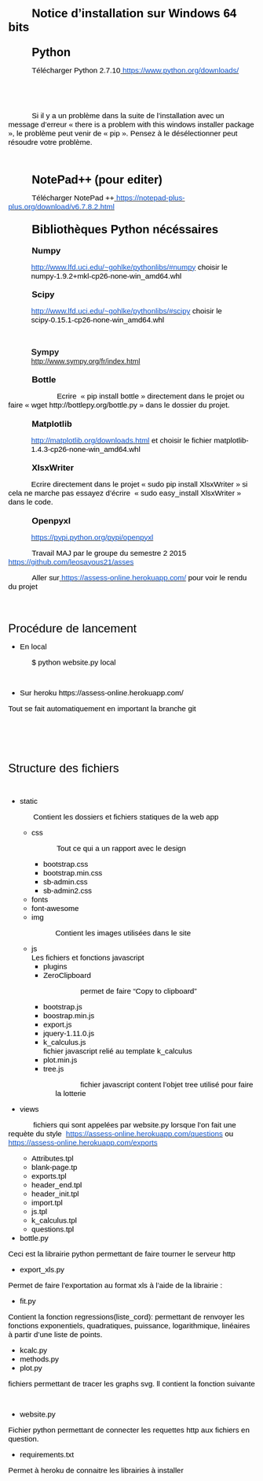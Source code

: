 <div class=WordSection1>

<p class=MsoNormal style='margin-top:24.0pt;margin-right:0mm;margin-bottom:
6.0pt;margin-left:0mm;text-indent:36.0pt;mso-outline-level:1'><b><span
style='font-size:18.0pt;font-family:Arial;mso-fareast-font-family:"Times New Roman";
mso-bidi-font-family:"Times New Roman";color:black;mso-font-kerning:18.0pt'>Notice
d’installation sur Windows 64 bits</span></b><b><span style='font-size:18.0pt;
font-family:Times;mso-fareast-font-family:"Times New Roman";mso-bidi-font-family:
"Times New Roman";mso-font-kerning:18.0pt'><o:p></o:p></span></b></p>

<p class=MsoNormal style='margin-top:18.0pt;margin-right:0mm;margin-bottom:
4.0pt;margin-left:0mm;text-indent:36.0pt;mso-outline-level:2'><b><span
style='font-size:17.5pt;font-family:Arial;mso-fareast-font-family:"Times New Roman";
mso-bidi-font-family:"Times New Roman";color:black'>Python</span></b><b><span
style='font-size:18.0pt;font-family:Times;mso-fareast-font-family:"Times New Roman";
mso-bidi-font-family:"Times New Roman"'><o:p></o:p></span></b></p>

<p class=MsoNormal style='text-indent:36.0pt'><span style='font-size:11.5pt;
font-family:Arial;mso-bidi-font-family:"Times New Roman";color:black'>Télécharger
Python 2.7.10</span><span style='font-size:10.0pt;font-family:Times;mso-bidi-font-family:
"Times New Roman"'><a href="https://www.python.org/downloads/"><span
style='font-size:11.5pt;font-family:Arial;mso-bidi-font-family:"Times New Roman";
color:black'> </span><span style='font-size:11.5pt;font-family:Arial;
mso-bidi-font-family:"Times New Roman";color:#1155CC'>https://www.python.org/downloads/</span></a><o:p></o:p></span></p>

<p class=MsoNormal align=center style='text-align:center;text-indent:36.0pt'><span
style='font-size:10.0pt;font-family:Times;mso-bidi-font-family:"Times New Roman"'><o:p>&nbsp;</o:p></span></p>

<p class=MsoNormal align=center style='text-align:center;text-indent:36.0pt'><span
style='font-size:10.0pt;font-family:Times;mso-bidi-font-family:"Times New Roman"'><o:p>&nbsp;</o:p></span></p>

<p class=MsoNormal style='text-indent:36.0pt'><span style='font-size:11.5pt;
font-family:Arial;mso-bidi-font-family:"Times New Roman";color:black'>Si il y a
un problème dans la suite de l’installation avec un message d’erreur « <span
class=SpellE>there</span> <span class=SpellE>is</span> a <span class=SpellE>problem</span>
<span class=SpellE>with</span> <span class=SpellE>this</span> <span
class=SpellE>windows</span> installer package », le problème peut venir de « <span
class=SpellE>pip</span> ». Pensez à le désélectionner peut résoudre votre
problème.</span><span style='font-size:10.0pt;font-family:Times;mso-bidi-font-family:
"Times New Roman"'><o:p></o:p></span></p>

<p class=MsoNormal align=center style='text-align:center;text-indent:36.0pt'><span
style='font-size:10.0pt;font-family:Times;mso-bidi-font-family:"Times New Roman"'><o:p>&nbsp;</o:p></span></p>

<p class=MsoNormal style='margin-top:18.0pt;margin-right:0mm;margin-bottom:
4.0pt;margin-left:0mm;text-indent:36.0pt;mso-outline-level:2'><span
class=SpellE><b><span style='font-size:17.5pt;font-family:Arial;mso-fareast-font-family:
"Times New Roman";mso-bidi-font-family:"Times New Roman";color:black'>NotePad</span></b></span><b><span
style='font-size:17.5pt;font-family:Arial;mso-fareast-font-family:"Times New Roman";
mso-bidi-font-family:"Times New Roman";color:black'>++ (pour <span
class=SpellE>editer</span>)</span></b><b><span style='font-size:18.0pt;
font-family:Times;mso-fareast-font-family:"Times New Roman";mso-bidi-font-family:
"Times New Roman"'><o:p></o:p></span></b></p>

<p class=MsoNormal style='text-indent:36.0pt'><span style='font-size:11.5pt;
font-family:Arial;mso-bidi-font-family:"Times New Roman";color:black'>Télécharger
<span class=SpellE>NotePad</span> ++</span><span style='font-size:10.0pt;
font-family:Times;mso-bidi-font-family:"Times New Roman"'><a
href="https://notepad-plus-plus.org/download/v6.7.8.2.html"><span
style='font-size:11.5pt;font-family:Arial;mso-bidi-font-family:"Times New Roman";
color:black'> </span><span style='font-size:11.5pt;font-family:Arial;
mso-bidi-font-family:"Times New Roman";color:#1155CC'>https://notepad-plus-plus.org/download/v6.7.8.2.html</span></a><o:p></o:p></span></p>

<p class=MsoNormal style='margin-top:18.0pt;margin-right:0mm;margin-bottom:
4.0pt;margin-left:0mm;text-indent:36.0pt;mso-outline-level:2'><b><span
style='font-size:17.5pt;font-family:Arial;mso-fareast-font-family:"Times New Roman";
mso-bidi-font-family:"Times New Roman";color:black'>Bibliothèques Python <span
class=SpellE>nécéssaires</span> </span></b><b><span style='font-size:18.0pt;
font-family:Times;mso-fareast-font-family:"Times New Roman";mso-bidi-font-family:
"Times New Roman"'><o:p></o:p></span></b></p>

<p class=MsoNormal style='margin-top:14.0pt;margin-right:0mm;margin-bottom:
4.0pt;margin-left:0mm;text-indent:36.0pt;mso-outline-level:3'><span
class=SpellE><b><span style='font-size:13.0pt;font-family:Arial;mso-fareast-font-family:
"Times New Roman";mso-bidi-font-family:"Times New Roman";color:black'>Numpy</span></b></span><b><span
style='font-size:13.0pt;font-family:Arial;mso-fareast-font-family:"Times New Roman";
mso-bidi-font-family:"Times New Roman";color:black'> </span></b><b><span
style='font-size:13.5pt;font-family:Times;mso-fareast-font-family:"Times New Roman";
mso-bidi-font-family:"Times New Roman"'><o:p></o:p></span></b></p>

<p class=MsoNormal style='margin-left:35.0pt'><span style='font-size:10.0pt;
font-family:Times;mso-bidi-font-family:"Times New Roman"'><a
href="http://www.lfd.uci.edu/~gohlke/pythonlibs/#numpy"><span style='font-size:
11.5pt;font-family:Arial;mso-bidi-font-family:"Times New Roman";color:#1155CC'>http://www.lfd.uci.edu/~gohlke/pythonlibs/#numpy</span></a></span><span
style='font-size:11.5pt;font-family:Arial;mso-bidi-font-family:"Times New Roman";
color:black'> choisir le numpy</span><span style='font-size:11.5pt;font-family:
"Times New Roman";color:black'>&#8209;</span><span style='font-size:11.5pt;
font-family:Arial;mso-bidi-font-family:"Times New Roman";color:black'>1.9.2+mkl</span><span
style='font-size:11.5pt;font-family:"Times New Roman";color:black'>&#8209;</span><span
style='font-size:11.5pt;font-family:Arial;mso-bidi-font-family:"Times New Roman";
color:black'>cp26</span><span style='font-size:11.5pt;font-family:"Times New Roman";
color:black'>&#8209;</span><span style='font-size:11.5pt;font-family:Arial;
mso-bidi-font-family:"Times New Roman";color:black'>none</span><span
style='font-size:11.5pt;font-family:"Times New Roman";color:black'>&#8209;</span><span
style='font-size:11.5pt;font-family:Arial;mso-bidi-font-family:"Times New Roman";
color:black'>win_amd64.whl</span><span style='font-size:10.0pt;font-family:
Times;mso-bidi-font-family:"Times New Roman"'><o:p></o:p></span></p>

<p class=MsoNormal style='margin-top:14.0pt;margin-right:0mm;margin-bottom:
4.0pt;margin-left:0mm;text-indent:36.0pt;mso-outline-level:3'><span
class=SpellE><b><span style='font-size:13.0pt;font-family:Arial;mso-fareast-font-family:
"Times New Roman";mso-bidi-font-family:"Times New Roman";color:black'>Scipy</span></b></span><b><span
style='font-size:13.5pt;font-family:Times;mso-fareast-font-family:"Times New Roman";
mso-bidi-font-family:"Times New Roman"'><o:p></o:p></span></b></p>

<p class=MsoNormal style='margin-left:35.0pt'><span style='font-size:10.0pt;
font-family:Times;mso-bidi-font-family:"Times New Roman"'><a
href="http://www.lfd.uci.edu/~gohlke/pythonlibs/#scipy"><span style='font-size:
11.5pt;font-family:Arial;mso-bidi-font-family:"Times New Roman";color:#1155CC'>http://www.lfd.uci.edu/~gohlke/pythonlibs/#scipy</span></a></span><span
style='font-size:11.5pt;font-family:Arial;mso-bidi-font-family:"Times New Roman";
color:black'> choisir le scipy</span><span style='font-size:11.5pt;font-family:
"Times New Roman";color:black'>&#8209;</span><span style='font-size:11.5pt;
font-family:Arial;mso-bidi-font-family:"Times New Roman";color:black'>0.15.1</span><span
style='font-size:11.5pt;font-family:"Times New Roman";color:black'>&#8209;</span><span
style='font-size:11.5pt;font-family:Arial;mso-bidi-font-family:"Times New Roman";
color:black'>cp26</span><span style='font-size:11.5pt;font-family:"Times New Roman";
color:black'>&#8209;</span><span style='font-size:11.5pt;font-family:Arial;
mso-bidi-font-family:"Times New Roman";color:black'>none</span><span
style='font-size:11.5pt;font-family:"Times New Roman";color:black'>&#8209;</span><span
style='font-size:11.5pt;font-family:Arial;mso-bidi-font-family:"Times New Roman";
color:black'>win_amd64.whl<o:p></o:p></span></p>

<p class=MsoNormal style='margin-left:35.0pt'><span style='font-size:11.5pt;
font-family:Arial;mso-bidi-font-family:"Times New Roman";color:black'><o:p>&nbsp;</o:p></span></p>

<p class=MsoNormal style='margin-left:35.0pt'><span class=SpellE><b
style='mso-bidi-font-weight:normal'><span lang=EN-US style='font-size:13.0pt;
font-family:Arial;mso-ansi-language:EN-US'>Sympy</span></b></span><b
style='mso-bidi-font-weight:normal'><span lang=EN-US style='font-size:13.0pt;
font-family:Arial;mso-ansi-language:EN-US'><br>
</span></b><span style='font-size:11.0pt;font-family:Arial'><a
href="http://www.sympy.org/fr/index.html">http://www.sympy.org/fr/index.html</a></span><b
style='mso-bidi-font-weight:normal'><span lang=EN-US style='font-size:13.0pt;
font-family:Arial;mso-ansi-language:EN-US'><o:p></o:p></span></b></p>

<p class=MsoNormal style='margin-top:14.0pt;margin-right:0mm;margin-bottom:
4.0pt;margin-left:0mm;text-indent:36.0pt;mso-outline-level:3'><span
class=SpellE><b><span style='font-size:13.0pt;font-family:Arial;mso-fareast-font-family:
"Times New Roman";mso-bidi-font-family:"Times New Roman";color:black'>Bottle</span></b></span><b><span
style='font-size:13.5pt;font-family:Times;mso-fareast-font-family:"Times New Roman";
mso-bidi-font-family:"Times New Roman"'><o:p></o:p></span></b></p>

<p class=MsoNormal style='text-indent:36.0pt'><span style='font-size:11.5pt;
font-family:Arial;mso-bidi-font-family:"Times New Roman";color:black'>&nbsp;&nbsp;<span
style='mso-tab-count:1'>&nbsp;&nbsp;&nbsp;&nbsp;&nbsp;&nbsp;&nbsp;&nbsp;&nbsp; </span>Ecrire
&nbsp;« <span class=SpellE>pip</span> <span class=SpellE>install</span> <span
class=SpellE>bottle</span> » directement dans le projet ou faire « <span
class=SpellE>wget</span> http://bottlepy.org/bottle.py » dans le dossier du
projet.</span><span style='font-size:10.0pt;font-family:Times;mso-bidi-font-family:
"Times New Roman"'><o:p></o:p></span></p>

<p class=MsoNormal style='margin-top:14.0pt;margin-right:0mm;margin-bottom:
4.0pt;margin-left:0mm;text-indent:36.0pt;mso-outline-level:3'><span
class=SpellE><b><span style='font-size:13.0pt;font-family:Arial;mso-fareast-font-family:
"Times New Roman";mso-bidi-font-family:"Times New Roman";color:black'>Matplotlib</span></b></span><b><span
style='font-size:13.5pt;font-family:Times;mso-fareast-font-family:"Times New Roman";
mso-bidi-font-family:"Times New Roman"'><o:p></o:p></span></b></p>

<p class=MsoNormal style='margin-left:35.0pt'><span style='font-size:10.0pt;
font-family:Times;mso-bidi-font-family:"Times New Roman"'><a
href="http://matplotlib.org/downloads.html"><span style='font-size:11.5pt;
font-family:Arial;mso-bidi-font-family:"Times New Roman";color:#1155CC'>http://matplotlib.org/downloads.html</span></a></span><span
style='font-size:11.5pt;font-family:Arial;mso-bidi-font-family:"Times New Roman";
color:black'> et choisir le fichier matplotlib-1.4.3-cp26-none-win_amd64.whl</span><span
style='font-size:10.0pt;font-family:Times;mso-bidi-font-family:"Times New Roman"'><o:p></o:p></span></p>

<p class=MsoNormal style='margin-top:14.0pt;margin-right:0mm;margin-bottom:
4.0pt;margin-left:0mm;text-indent:36.0pt;mso-outline-level:3'><span
class=SpellE><b><span style='font-size:13.0pt;font-family:Arial;mso-fareast-font-family:
"Times New Roman";mso-bidi-font-family:"Times New Roman";color:black'>XlsxWriter</span></b></span><b><span
style='font-size:13.5pt;font-family:Times;mso-fareast-font-family:"Times New Roman";
mso-bidi-font-family:"Times New Roman"'><o:p></o:p></span></b></p>

<p class=MsoNormal style='text-indent:35.0pt'><span style='font-size:11.5pt;
font-family:Arial;mso-bidi-font-family:"Times New Roman";color:black'>Ecrire
directement dans le projet « <span class=SpellE>sudo</span> <span class=SpellE>pip</span>
<span class=SpellE>install</span> <span class=SpellE>XlsxWriter</span> » si
cela ne marche pas essayez d’écrire &nbsp;« <span class=SpellE>sudo</span> <span
class=SpellE>easy_install</span> <span class=SpellE>XlsxWriter</span> » dans le
code.</span><span style='font-size:10.0pt;font-family:Times;mso-bidi-font-family:
"Times New Roman"'><o:p></o:p></span></p>

<p class=MsoNormal style='margin-top:14.0pt;margin-right:0mm;margin-bottom:
4.0pt;margin-left:0mm;text-indent:36.0pt;mso-outline-level:3'><span
class=SpellE><b><span style='font-size:13.0pt;font-family:Arial;mso-fareast-font-family:
"Times New Roman";mso-bidi-font-family:"Times New Roman";color:black'>Openpyxl</span></b></span><b><span
style='font-size:13.5pt;font-family:Times;mso-fareast-font-family:"Times New Roman";
mso-bidi-font-family:"Times New Roman"'><o:p></o:p></span></b></p>

<p class=MsoNormal style='text-indent:35.0pt'><span style='font-size:10.0pt;
font-family:Times;mso-bidi-font-family:"Times New Roman"'><a
href="https://pypi.python.org/pypi/openpyxl"><span style='font-size:11.5pt;
font-family:Arial;mso-bidi-font-family:"Times New Roman";color:#1155CC'>https://pypi.python.org/pypi/openpyxl</span></a><o:p></o:p></span></p>

<p class=MsoNormal style='text-indent:36.0pt'><span style='font-size:11.5pt;
font-family:Arial;mso-bidi-font-family:"Times New Roman";color:black'>Travail
MAJ par le groupe du semestre 2 2015</span><span style='font-size:10.0pt;
font-family:Times;mso-bidi-font-family:"Times New Roman"'><a
href="https://github.com/leosayous21/asses"><span style='font-size:11.5pt;
font-family:Arial;mso-bidi-font-family:"Times New Roman";color:black'> </span><span
style='font-size:11.5pt;font-family:Arial;mso-bidi-font-family:"Times New Roman";
color:#1155CC'>https://github.com/leosayous21/asses</span></a><o:p></o:p></span></p>

<p class=MsoNormal style='text-indent:36.0pt'><span style='font-size:11.5pt;
font-family:Arial;mso-bidi-font-family:"Times New Roman";color:black'>Aller sur</span><span
style='font-size:10.0pt;font-family:Times;mso-bidi-font-family:"Times New Roman"'><a
href="https://assess-online.herokuapp.com/"><span style='font-size:11.5pt;font-family:
Arial;mso-bidi-font-family:"Times New Roman";color:black'> </span><span
style='font-size:11.5pt;font-family:Arial;mso-bidi-font-family:"Times New Roman";
color:#1155CC'>https://assess-online.herokuapp.com/</span></a></span><span
style='font-size:11.5pt;font-family:Arial;mso-bidi-font-family:"Times New Roman";
color:black'> pour voir le rendu du projet</span><span style='font-size:10.0pt;
font-family:Times;mso-bidi-font-family:"Times New Roman"'><o:p></o:p></span></p>

<p class=MsoNormal style='margin-bottom:12.0pt'><span style='font-size:10.0pt;
font-family:Times;mso-fareast-font-family:"Times New Roman";mso-bidi-font-family:
"Times New Roman"'><br style='mso-special-character:line-break'>
<![if !supportLineBreakNewLine]><br style='mso-special-character:line-break'>
<![endif]><o:p></o:p></span></p>

<p class=MsoNormal><span style='font-size:18.0pt;font-family:Arial;mso-bidi-font-family:
"Times New Roman";color:black'>Procédure de lancement</span><span
style='font-size:10.0pt;font-family:Times;mso-bidi-font-family:"Times New Roman"'><o:p></o:p></span></p>

<ul style='margin-top:0mm' type=disc>
 <li class=MsoNormal style='color:black;mso-list:l8 level1 lfo13;tab-stops:
     list 36.0pt;vertical-align:baseline'><span style='font-size:11.5pt;
     font-family:Arial;mso-bidi-font-family:"Times New Roman"'>En local <o:p></o:p></span></li>
</ul>

<p class=MsoNormal style='margin-left:36.0pt'><span style='font-size:11.5pt;
font-family:Arial;mso-bidi-font-family:"Times New Roman";color:black'>$ python
website.py local<o:p></o:p></span></p>

<p class=MsoNormal style='margin-left:36.0pt'><span style='font-size:10.0pt;
font-family:Times;mso-bidi-font-family:"Times New Roman"'><o:p>&nbsp;</o:p></span></p>

<ul style='margin-top:0mm' type=disc>
 <li class=MsoNormal style='color:black;mso-list:l0 level1 lfo15;tab-stops:
     list 36.0pt;vertical-align:baseline'><span style='font-size:11.5pt;
     font-family:Arial;mso-bidi-font-family:"Times New Roman"'>Sur <span
     class=SpellE>heroku</span> https://assess-online.herokuapp.com/<o:p></o:p></span></li>
</ul>

<p class=MsoNormal><span style='font-size:11.5pt;font-family:Arial;mso-fareast-font-family:
"Times New Roman";mso-bidi-font-family:"Times New Roman";color:black'>Tout se
fait automatiquement en important la branche git</span><span style='font-size:
10.0pt;font-family:Times;mso-fareast-font-family:"Times New Roman";mso-bidi-font-family:
"Times New Roman"'><o:p></o:p></span></p>

<p class=MsoNormal><span style='font-size:18.0pt;font-family:Arial;mso-bidi-font-family:
"Times New Roman";color:black'><o:p>&nbsp;</o:p></span></p>

<p class=MsoNormal><span style='font-size:18.0pt;font-family:Arial;mso-bidi-font-family:
"Times New Roman";color:black'><o:p>&nbsp;</o:p></span></p>

<p class=MsoNormal><span style='font-size:18.0pt;font-family:Arial;mso-bidi-font-family:
"Times New Roman";color:black'>Structure des fichiers</span><span
style='font-size:10.0pt;font-family:Times;mso-bidi-font-family:"Times New Roman"'><o:p></o:p></span></p>

<p class=MsoNormal><span style='font-size:10.0pt;font-family:Times;mso-fareast-font-family:
"Times New Roman";mso-bidi-font-family:"Times New Roman"'><o:p>&nbsp;</o:p></span></p>

<ul style='margin-top:0mm' type=disc>
 <li class=MsoNormal style='color:black;mso-list:l6 level1 lfo1;tab-stops:list 36.0pt;
     vertical-align:baseline'><span class=SpellE><span style='font-size:11.5pt;
     font-family:Arial;mso-bidi-font-family:"Times New Roman"'>static</span></span><span
     style='font-size:11.5pt;font-family:Arial;mso-bidi-font-family:"Times New Roman"'><o:p></o:p></span></li>
</ul>

<p class=MsoNormal><span style='font-size:11.5pt;font-family:Arial;mso-bidi-font-family:
"Times New Roman";color:black'><span style='mso-tab-count:1'>&nbsp;&nbsp;&nbsp;&nbsp;&nbsp;&nbsp;&nbsp;&nbsp;&nbsp;&nbsp;&nbsp; </span>Contient
les dossiers et fichiers statiques de la web <span class=SpellE>app</span></span><span
style='font-size:10.0pt;font-family:Times;mso-bidi-font-family:"Times New Roman"'><o:p></o:p></span></p>

<ul style='margin-top:0mm' type=disc>
 <ul style='margin-top:0mm' type=circle>
  <li class=MsoNormal style='color:black;mso-list:l5 level2 lfo2;tab-stops:
      list 72.0pt;vertical-align:baseline'><span class=SpellE><span
      style='font-size:11.5pt;font-family:Arial;mso-bidi-font-family:"Times New Roman"'>css</span></span><span
      style='font-size:11.5pt;font-family:Arial;mso-bidi-font-family:"Times New Roman"'><o:p></o:p></span></li>
 </ul>
</ul>

<p class=MsoNormal style='margin-left:36.0pt'><span style='font-size:11.5pt;
font-family:Arial;mso-bidi-font-family:"Times New Roman";color:black'><span
style='mso-tab-count:1'>&nbsp;&nbsp;&nbsp;&nbsp;&nbsp;&nbsp;&nbsp;&nbsp;&nbsp;&nbsp;&nbsp; </span>Tout
ce qui a un rapport avec le design</span><span style='font-size:10.0pt;
font-family:Times;mso-bidi-font-family:"Times New Roman"'><o:p></o:p></span></p>

<ul style='margin-top:0mm' type=disc>
 <ul style='margin-top:0mm' type=circle>
  <ul style='margin-top:0mm' type=square>
   <li class=MsoNormal style='color:black;mso-list:l13 level3 lfo3;tab-stops:
       list 108.0pt;vertical-align:baseline'><span style='font-size:11.5pt;
       font-family:Arial;mso-bidi-font-family:"Times New Roman"'>bootstrap.css<o:p></o:p></span></li>
   <li class=MsoNormal style='color:black;mso-list:l13 level3 lfo3;tab-stops:
       list 108.0pt;vertical-align:baseline'><span style='font-size:11.5pt;
       font-family:Arial;mso-bidi-font-family:"Times New Roman"'>bootstrap.min.css<o:p></o:p></span></li>
   <li class=MsoNormal style='color:black;mso-list:l13 level3 lfo3;tab-stops:
       list 108.0pt;vertical-align:baseline'><span style='font-size:11.5pt;
       font-family:Arial;mso-bidi-font-family:"Times New Roman"'>sb-admin.css<o:p></o:p></span></li>
   <li class=MsoNormal style='color:black;mso-list:l13 level3 lfo3;tab-stops:
       list 108.0pt;vertical-align:baseline'><span style='font-size:11.5pt;
       font-family:Arial;mso-bidi-font-family:"Times New Roman"'>sb-admin2.css<o:p></o:p></span></li>
  </ul>
  <li class=MsoNormal style='color:black;mso-list:l13 level2 lfo3;tab-stops:
      list 72.0pt;vertical-align:baseline'><span style='font-size:11.5pt;
      font-family:Arial;mso-bidi-font-family:"Times New Roman"'>fonts<o:p></o:p></span></li>
  <li class=MsoNormal style='color:black;mso-list:l13 level2 lfo3;tab-stops:
      list 72.0pt;vertical-align:baseline'><span style='font-size:11.5pt;
      font-family:Arial;mso-bidi-font-family:"Times New Roman"'>font-<span
      class=SpellE>awesome</span><o:p></o:p></span></li>
  <li class=MsoNormal style='color:black;mso-list:l13 level2 lfo3;tab-stops:
      list 72.0pt;vertical-align:baseline'><span class=SpellE><span
      style='font-size:11.5pt;font-family:Arial;mso-bidi-font-family:"Times New Roman"'>img</span></span><span
      style='font-size:11.5pt;font-family:Arial;mso-bidi-font-family:"Times New Roman"'><o:p></o:p></span></li>
 </ul>
</ul>

<p class=MsoNormal style='margin-left:72.0pt'><span style='font-size:11.5pt;
font-family:Arial;mso-bidi-font-family:"Times New Roman";color:black'>Contient
les images utilisées dans le site</span><span style='font-size:10.0pt;
font-family:Times;mso-bidi-font-family:"Times New Roman"'><o:p></o:p></span></p>

<ul style='margin-top:0mm' type=disc>
 <ul style='margin-top:0mm' type=circle>
  <li class=MsoNormal style='color:black;mso-list:l7 level2 lfo4;tab-stops:
      list 72.0pt;vertical-align:baseline'><span class=SpellE><span
      style='font-size:11.5pt;font-family:Arial;mso-bidi-font-family:"Times New Roman"'>js</span></span><span
      style='font-size:11.5pt;font-family:Arial;mso-bidi-font-family:"Times New Roman"'><br>
      Les fichiers et fonctions <span class=SpellE>javascript</span><o:p></o:p></span></li>
  <ul style='margin-top:0mm' type=square>
   <li class=MsoNormal style='color:black;mso-list:l7 level3 lfo4;tab-stops:
       list 108.0pt;vertical-align:baseline'><span style='font-size:11.5pt;
       font-family:Arial;mso-bidi-font-family:"Times New Roman"'>plugins<o:p></o:p></span></li>
   <li class=MsoNormal style='color:black;mso-list:l7 level3 lfo4;tab-stops:
       list 108.0pt;vertical-align:baseline'><span class=SpellE><span
       style='font-size:11.5pt;font-family:Arial;mso-bidi-font-family:"Times New Roman"'>ZeroClipboard</span></span><span
       style='font-size:11.5pt;font-family:Arial;mso-bidi-font-family:"Times New Roman"'><o:p></o:p></span></li>
  </ul>
 </ul>
</ul>

<p class=MsoNormal style='margin-left:72.0pt'><span style='font-size:11.5pt;
font-family:Arial;mso-bidi-font-family:"Times New Roman";color:black'><span
style='mso-tab-count:1'>&nbsp;&nbsp;&nbsp;&nbsp;&nbsp;&nbsp;&nbsp;&nbsp;&nbsp;&nbsp;&nbsp; </span>permet
de faire “Copy to <span class=SpellE>clipboard</span>”</span><span
style='font-size:10.0pt;font-family:Times;mso-bidi-font-family:"Times New Roman"'><o:p></o:p></span></p>

<ul style='margin-top:0mm' type=disc>
 <ul style='margin-top:0mm' type=circle>
  <ul style='margin-top:0mm' type=square>
   <li class=MsoNormal style='color:black;mso-list:l9 level3 lfo5;tab-stops:
       list 108.0pt;vertical-align:baseline'><span style='font-size:11.5pt;
       font-family:Arial;mso-bidi-font-family:"Times New Roman"'>bootstrap.js<o:p></o:p></span></li>
   <li class=MsoNormal style='color:black;mso-list:l9 level3 lfo5;tab-stops:
       list 108.0pt;vertical-align:baseline'><span style='font-size:11.5pt;
       font-family:Arial;mso-bidi-font-family:"Times New Roman"'>boostrap.min.js<o:p></o:p></span></li>
   <li class=MsoNormal style='color:black;mso-list:l9 level3 lfo5;tab-stops:
       list 108.0pt;vertical-align:baseline'><span style='font-size:11.5pt;
       font-family:Arial;mso-bidi-font-family:"Times New Roman"'>export.js<o:p></o:p></span></li>
   <li class=MsoNormal style='color:black;mso-list:l9 level3 lfo5;tab-stops:
       list 108.0pt;vertical-align:baseline'><span style='font-size:11.5pt;
       font-family:Arial;mso-bidi-font-family:"Times New Roman"'>jquery-1.11.0.js<o:p></o:p></span></li>
   <li class=MsoNormal style='color:black;mso-list:l9 level3 lfo5;tab-stops:
       list 108.0pt;vertical-align:baseline'><span style='font-size:11.5pt;
       font-family:Arial;mso-bidi-font-family:"Times New Roman"'>k_calculus.js<br>
       fichier <span class=SpellE>javascript</span> relié au <span
       class=SpellE>template</span> <span class=SpellE>k_calculus</span><o:p></o:p></span></li>
   <li class=MsoNormal style='color:black;mso-list:l9 level3 lfo5;tab-stops:
       list 108.0pt;vertical-align:baseline'><span style='font-size:11.5pt;
       font-family:Arial;mso-bidi-font-family:"Times New Roman"'>plot.min.js<o:p></o:p></span></li>
   <li class=MsoNormal style='color:black;mso-list:l9 level3 lfo5;tab-stops:
       list 108.0pt;vertical-align:baseline'><span style='font-size:11.5pt;
       font-family:Arial;mso-bidi-font-family:"Times New Roman"'>tree.js<o:p></o:p></span></li>
  </ul>
 </ul>
</ul>

<p class=MsoNormal style='margin-left:72.0pt'><span style='font-size:11.5pt;
font-family:Arial;mso-bidi-font-family:"Times New Roman";color:black'><span
style='mso-tab-count:1'>&nbsp;&nbsp;&nbsp;&nbsp;&nbsp;&nbsp;&nbsp;&nbsp;&nbsp;&nbsp;&nbsp; </span>fichier
<span class=SpellE>javascript</span> content l’objet <span class=SpellE>tree</span>
utilisé pour faire la <span class=SpellE>lotterie</span></span><span
style='font-size:10.0pt;font-family:Times;mso-bidi-font-family:"Times New Roman"'><o:p></o:p></span></p>

<ul style='margin-top:0mm' type=disc>
 <li class=MsoNormal style='color:black;mso-list:l4 level1 lfo6;tab-stops:list 36.0pt;
     vertical-align:baseline'><span class=SpellE><span style='font-size:11.5pt;
     font-family:Arial;mso-bidi-font-family:"Times New Roman"'>views</span></span><span
     style='font-size:11.5pt;font-family:Arial;mso-bidi-font-family:"Times New Roman"'><o:p></o:p></span></li>
</ul>

<p class=MsoNormal><span style='font-size:11.5pt;font-family:Arial;mso-bidi-font-family:
"Times New Roman";color:black'><span style='mso-tab-count:1'>&nbsp;&nbsp;&nbsp;&nbsp;&nbsp;&nbsp;&nbsp;&nbsp;&nbsp;&nbsp;&nbsp; </span>fichiers
qui sont appelées par website.py lorsque l’on fait une <span class=SpellE>requète</span>
du style &nbsp;</span><span style='font-size:10.0pt;font-family:Times;
mso-bidi-font-family:"Times New Roman"'><a
href="https://assess-online.herokuapp.com/questions"><span style='font-size:11.5pt;
font-family:Arial;mso-bidi-font-family:"Times New Roman";color:#1155CC'>https://assess-online.herokuapp.com/questions</span></a></span><span
style='font-size:11.5pt;font-family:Arial;mso-bidi-font-family:"Times New Roman";
color:black'> ou </span><span style='font-size:10.0pt;font-family:Times;
mso-bidi-font-family:"Times New Roman"'><a
href="https://assess-online.herokuapp.com//exports"><span style='font-size:11.5pt;
font-family:Arial;mso-bidi-font-family:"Times New Roman";color:#1155CC'>https://assess-online.herokuapp.com/exports</span></a></span><span
style='font-size:11.5pt;font-family:Arial;mso-bidi-font-family:"Times New Roman";
color:black'> </span><span style='font-size:10.0pt;font-family:Times;
mso-bidi-font-family:"Times New Roman"'><o:p></o:p></span></p>

<ul style='margin-top:0mm' type=disc>
 <ul style='margin-top:0mm' type=circle>
  <li class=MsoNormal style='color:black;mso-list:l14 level2 lfo7;tab-stops:
      list 72.0pt;vertical-align:baseline'><span class=SpellE><span
      style='font-size:11.5pt;font-family:Arial;mso-bidi-font-family:"Times New Roman"'>Attributes.tpl</span></span><span
      style='font-size:11.5pt;font-family:Arial;mso-bidi-font-family:"Times New Roman"'><o:p></o:p></span></li>
  <li class=MsoNormal style='color:black;mso-list:l14 level2 lfo7;tab-stops:
      list 72.0pt;vertical-align:baseline'><span style='font-size:11.5pt;
      font-family:Arial;mso-bidi-font-family:"Times New Roman"'>blank-page.tp<o:p></o:p></span></li>
  <li class=MsoNormal style='color:black;mso-list:l14 level2 lfo7;tab-stops:
      list 72.0pt;vertical-align:baseline'><span class=SpellE><span
      style='font-size:11.5pt;font-family:Arial;mso-bidi-font-family:"Times New Roman"'>exports.tpl</span></span><span
      style='font-size:11.5pt;font-family:Arial;mso-bidi-font-family:"Times New Roman"'><o:p></o:p></span></li>
  <li class=MsoNormal style='color:black;mso-list:l14 level2 lfo7;tab-stops:
      list 72.0pt;vertical-align:baseline'><span class=SpellE><span
      style='font-size:11.5pt;font-family:Arial;mso-bidi-font-family:"Times New Roman"'>header_end.tpl</span></span><span
      style='font-size:11.5pt;font-family:Arial;mso-bidi-font-family:"Times New Roman"'><o:p></o:p></span></li>
  <li class=MsoNormal style='color:black;mso-list:l14 level2 lfo7;tab-stops:
      list 72.0pt;vertical-align:baseline'><span class=SpellE><span
      style='font-size:11.5pt;font-family:Arial;mso-bidi-font-family:"Times New Roman"'>header_init.tpl</span></span><span
      style='font-size:11.5pt;font-family:Arial;mso-bidi-font-family:"Times New Roman"'><o:p></o:p></span></li>
  <li class=MsoNormal style='color:black;mso-list:l14 level2 lfo7;tab-stops:
      list 72.0pt;vertical-align:baseline'><span class=SpellE><span
      style='font-size:11.5pt;font-family:Arial;mso-bidi-font-family:"Times New Roman"'>import.tpl</span></span><span
      style='font-size:11.5pt;font-family:Arial;mso-bidi-font-family:"Times New Roman"'><o:p></o:p></span></li>
  <li class=MsoNormal style='color:black;mso-list:l14 level2 lfo7;tab-stops:
      list 72.0pt;vertical-align:baseline'><span class=SpellE><span
      style='font-size:11.5pt;font-family:Arial;mso-bidi-font-family:"Times New Roman"'>js.tpl</span></span><span
      style='font-size:11.5pt;font-family:Arial;mso-bidi-font-family:"Times New Roman"'><o:p></o:p></span></li>
  <li class=MsoNormal style='color:black;mso-list:l14 level2 lfo7;tab-stops:
      list 72.0pt;vertical-align:baseline'><span class=SpellE><span
      style='font-size:11.5pt;font-family:Arial;mso-bidi-font-family:"Times New Roman"'>k_calculus.tpl</span></span><span
      style='font-size:11.5pt;font-family:Arial;mso-bidi-font-family:"Times New Roman"'><o:p></o:p></span></li>
  <li class=MsoNormal style='color:black;mso-list:l14 level2 lfo7;tab-stops:
      list 72.0pt;vertical-align:baseline'><span class=SpellE><span
      style='font-size:11.5pt;font-family:Arial;mso-bidi-font-family:"Times New Roman"'>questions.tpl</span></span><span
      style='font-size:11.5pt;font-family:Arial;mso-bidi-font-family:"Times New Roman"'><o:p></o:p></span></li>
 </ul>
 <li class=MsoNormal style='color:black;mso-list:l14 level1 lfo7;tab-stops:
     list 36.0pt;vertical-align:baseline'><span style='font-size:11.5pt;
     font-family:Arial;mso-bidi-font-family:"Times New Roman"'>bottle.py<o:p></o:p></span></li>
</ul>

<p class=MsoNormal><span style='font-size:11.5pt;font-family:Arial;mso-bidi-font-family:
"Times New Roman";color:black'>Ceci est la librairie python permettant de faire
tourner le serveur http</span><span style='font-size:10.0pt;font-family:Times;
mso-bidi-font-family:"Times New Roman"'><o:p></o:p></span></p>

<ul style='margin-top:0mm' type=disc>
 <li class=MsoNormal style='color:black;mso-list:l12 level1 lfo8;tab-stops:
     list 36.0pt;vertical-align:baseline'><span style='font-size:11.5pt;
     font-family:Arial;mso-bidi-font-family:"Times New Roman"'>export_xls.py<o:p></o:p></span></li>
</ul>

<p class=MsoNormal><span style='font-size:11.5pt;font-family:Arial;mso-bidi-font-family:
"Times New Roman";color:black'>Permet de faire l’exportation au format <span
class=SpellE>xls</span> à l’aide de la librairie :</span><span
style='font-size:10.0pt;font-family:Times;mso-bidi-font-family:"Times New Roman"'><o:p></o:p></span></p>

<ul style='margin-top:0mm' type=disc>
 <li class=MsoNormal style='color:black;mso-list:l1 level1 lfo9;tab-stops:list 36.0pt;
     vertical-align:baseline'><span style='font-size:11.5pt;font-family:Arial;
     mso-bidi-font-family:"Times New Roman"'>fit.py<o:p></o:p></span></li>
</ul>

<p class=MsoNormal><span style='font-size:11.5pt;font-family:Arial;mso-bidi-font-family:
"Times New Roman";color:black'>Contient la fonction <span class=SpellE>regressions</span>(<span
class=SpellE>liste_cord</span>): permettant de renvoyer les fonctions
exponentiels, quadratiques, puissance, logarithmique, linéaires à partir d’une
liste de points.</span><span style='font-size:10.0pt;font-family:Times;
mso-bidi-font-family:"Times New Roman"'><o:p></o:p></span></p>

<ul style='margin-top:0mm' type=disc>
 <li class=MsoNormal style='color:black;mso-list:l2 level1 lfo10;tab-stops:
     list 36.0pt;vertical-align:baseline'><span style='font-size:11.5pt;
     font-family:Arial;mso-bidi-font-family:"Times New Roman"'>kcalc.py<o:p></o:p></span></li>
 <li class=MsoNormal style='color:black;mso-list:l2 level1 lfo10;tab-stops:
     list 36.0pt;vertical-align:baseline'><span style='font-size:11.5pt;
     font-family:Arial;mso-bidi-font-family:"Times New Roman"'>methods.py<o:p></o:p></span></li>
 <li class=MsoNormal style='color:black;mso-list:l2 level1 lfo10;tab-stops:
     list 36.0pt;vertical-align:baseline'><span style='font-size:11.5pt;
     font-family:Arial;mso-bidi-font-family:"Times New Roman"'>plot.py<o:p></o:p></span></li>
</ul>

<p class=MsoNormal><span style='font-size:11.5pt;font-family:Arial;mso-bidi-font-family:
"Times New Roman";color:black'>fichiers permettant de tracer les graphs <span
class=SpellE>svg</span>. <span class=SpellE>ll</span> contient la fonction
suivante</span><span style='font-size:10.0pt;font-family:Times;mso-bidi-font-family:
"Times New Roman"'> <o:p></o:p></span></p>

<p class=MsoNormal><span style='font-family:Arial;mso-bidi-font-family:"Times New Roman";
color:black'><span style='mso-tab-count:1'>&nbsp;&nbsp;&nbsp;&nbsp;&nbsp;&nbsp;&nbsp;&nbsp;&nbsp;&nbsp;&nbsp; </span></span><span
style='font-size:10.0pt;font-family:Times;mso-bidi-font-family:"Times New Roman"'><o:p></o:p></span></p>

<ul style='margin-top:0mm' type=disc>
 <li class=MsoNormal style='color:black;mso-list:l11 level1 lfo11;tab-stops:
     list 36.0pt;vertical-align:baseline'><span style='font-size:11.5pt;
     font-family:Arial;mso-bidi-font-family:"Times New Roman"'>website.py<o:p></o:p></span></li>
</ul>

<p class=MsoNormal><span style='font-size:11.5pt;font-family:Arial;mso-bidi-font-family:
"Times New Roman";color:black'>Fichier python permettant de connecter les <span
class=SpellE>requettes</span> http aux fichiers en question. </span><span
style='font-size:10.0pt;font-family:Times;mso-bidi-font-family:"Times New Roman"'><o:p></o:p></span></p>

<ul style='margin-top:0mm' type=disc>
 <li class=MsoNormal style='color:black;mso-list:l3 level1 lfo12;tab-stops:
     list 36.0pt;vertical-align:baseline'><span style='font-size:11.5pt;
     font-family:Arial;mso-bidi-font-family:"Times New Roman"'>requirements.txt<o:p></o:p></span></li>
</ul>

<p class=MsoNormal><span style='font-size:11.5pt;font-family:Arial;mso-bidi-font-family:
"Times New Roman";color:black'>Permet à <span class=SpellE>heroku</span> de
connaitre les librairies à installer</span><span style='font-size:10.0pt;
font-family:Times;mso-bidi-font-family:"Times New Roman"'><o:p></o:p></span></p>

<p class=MsoNormal><span style='font-size:10.0pt;font-family:Times;mso-fareast-font-family:
"Times New Roman";mso-bidi-font-family:"Times New Roman"'><o:p>&nbsp;</o:p></span></p>

<p class=MsoNormal><o:p>&nbsp;</o:p></p>

</div>
